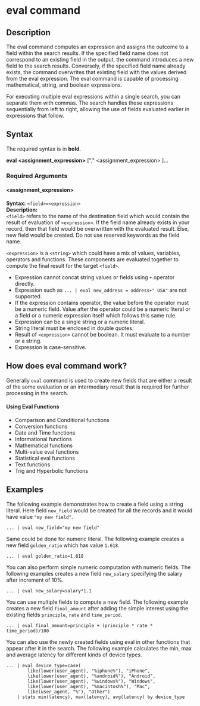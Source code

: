 # eval command

## Description

The eval command computes an expression and assigns the outcome to a field within the search results.
If the specified field name does not correspond to an existing field in the output, the command introduces a new field to the search results. Conversely, if the specified field name already exists, the command overwrites that existing field with the values derived from the eval expression. 
The eval command is capable of processing mathematical, string, and boolean expressions.

For executing multiple eval expressions within a single search, you can separate them with commas. The search handles these expressions sequentially from left to right, allowing the use of fields evaluated earlier in expressions that follow.

## Syntax

The required syntax is in **bold**.

**eval**
**\<assignment_expression\>** ["," \<assignment_expression\> ]...

### Required Arguments

#### \<assignment_expression\>

**Syntax:** `<field>=<expression>`\
**Description:** \
`<field>` refers to the name of the destination field which would contain the result of evaluation of `<expression>`.
If the field name already exists in your record, then that field would be overwritten with the evaluated result. Else, new field would be created.
Do not use reserved keywords as the field name.

`<expression>` is a `<string>` which could have a mix of values, variables, operators and functions.
These components are evaluated together to compute the final result for the target `<field>`.
- Expression cannot concat string values or fields using `+` operator directly.
- Expression such as `... | eval new_address = address+" USA"` are not supported.
- If the expression contains operator, the value before the operator must be a numeric field. Value after the operator could be a numeric literal or a field or a numeric expression itself which follows this same rule.
- Expression can be a single string or a numeric literal.
- String literal must be enclosed in double quotes.
- Result of `<expression>` cannot be boolean. It must evaluate to a number or a string.
- Expression is case-sensitive.

## How does eval command work?

Generally `eval` command is used to create new fields that are either a result of the some evaluation or an intermediary result that is required for further processing in the search.

#### Using Eval Functions
<!-- TODO: once all docs are merged we can add links to the pages -->
- Comparison and Conditional functions
- Conversion functions
- Date and Time functions
- Informational functions
- Mathematical functions
- Multi-value eval functions
- Statistical eval functions
- Text functions
- Trig and Hyperbolic functions


## Examples

The following example demonstrates how to create a field using a string literal. Here field `new_field` would be created for all the records and it would have value `"my new field"`.
```
... | eval new_field="my new field"
```

Same could be done for numeric literal. The following example creates a new field `golden_ratio` which has value `1.618`.
```
... | eval golden_ratio=1.618
```

You can also perform simple numeric computation with numeric fields. The following examples creates a new field `new_salary` specifying the salary after increment of 10%.
```
... | eval new_salary=salary*1.1
```

You can use multiple fields to compute a new field. The following example creates a new field `final_amount` after adding the simple interest using the existing fields `principle`, `rate` and `time_period`.
```
... | eval final_amount=principle + (principle * rate * time_period)/100
```


You can also use the newly created fields using eval in other functions that appear after it in the search. The following example calculates the min, max and average latency for different kinds of device types.

```
... | eval device_type=case( 
        like(lower(user_agent), "%iphone%"), "iPhone", 
        like(lower(user_agent), "%android%"), "Android", 
        like(lower(user_agent), "%windows%"), "Windows", 
        like(lower(user_agent), "%macintosh%"), "Mac", 
        like(user_agent, "%"), "Other") 
    | stats min(latency), max(latency), avg(latency) by device_type
```








